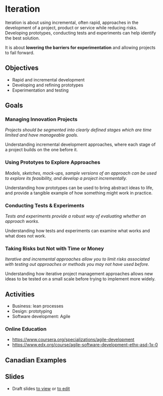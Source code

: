 # Iteration

Iteration is about using incremental, often rapid, approaches in the development of a project, product or service while reducing risks. Developing prototypes, conducting tests and experiments can help identify the best solution.

It is about **lowering the barriers for experimentation** and allowing projects to fail forward. 

## Objectives

- Rapid and incremental development
- Developing and refining prototypes
- Experimentation and testing

## Goals

### Managing Innovation Projects

*Projects should be segmented into clearly defined stages which are time limited and have manageable goals.*

Understanding incremental development 
approaches, where each stage of a project 
builds on the one before it.

### Using Prototyes to Explore Approaches

*Models, sketches, mock-ups, sample versions of an approach can be used to explore its feasibility, and develop a project incrementally.*

Understanding how prototypes can be 
used to bring abstract ideas to life, and 
provide a tangible example of how 
something might work in practice.

### Conducting Tests & Experiments

*Tests and experiments provide a robust way of evaluating whether an approach works.*

Understanding how tests and experiments 
can examine what works and what does 
not work.


### Taking Risks but Not with Time or Money

*Iterative and incremental approaches allow you to limit risks associated with testing out approaches or methods you may not have used before.*

Understanding how iterative project 
management approaches allows new 
ideas to be tested on a small scale before 
trying to implement more widely.

## Activities
- Business: lean processes
- Design: prototyping
- Software development: Agile

### Online Education
- https://www.coursera.org/specializations/agile-development
- https://www.edx.org/course/agile-software-development-ethx-asd-1x-0

## Canadian Examples

## Slides
-  Draft slides [to view](http://ottawacivictech.ca/Digital-Government-Civic-Tech-Open-Curriculum/Iteration/slides.html) or [to edit](https://github.com/YOWCT/Digital-Government-Civic-Tech-Open-Curriculum/master/Iteration/slides.md)
